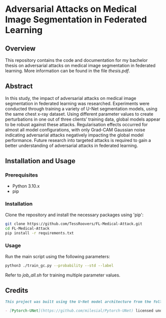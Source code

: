 # Adversarial Attacks on Medical Image Segmentation in Federated Learning

## Overview
This repository contains the code and documentation for my bachelor thesis on adversarial attacks on medical image segmentation in federated learning.
More information can be found in the file *thesis.pdf*.

## Abstract
In this study, the impact of adversarial attacks on medical image segmentation in federated learning was researched. 
Experiments were conducted through training a variety of U-Net segmentation models, using the same chest x-ray dataset. 
Using different parameter values to create perturbations in one out of three clients’ training data, global models appear to be robust against these attacks.
Regularisation effects occurred for almost all model configurations, with only Grad-CAM Gaussian noise indicating adversarial attacks negatively impacting the global model performance. 
Future research into targeted attacks is required to gain a better understanding of adversarial attacks in federated learning.

## Installation and Usage
### Prerequisites
- Python 3.10.x
- pip


### Installation
Clone the repository and install the necessary packages using 'pip':
```bash
git clone https://github.com/TessRoovers/FL-Medical-Attack.git
cd FL-Medical-Attack
pip install -r requirements.txt
```

### Usage
Run the main script using the following parameters:
```bash
python3 ./train_gc.py --probability --std --label
```

Refer to *job_all.sh* for training multiple parameter values.

## Credits
```markdown
This project was built using the U-Net model architecture from the following repository:

- [Pytorch-UNet](https://github.com/milesial/Pytorch-UNet) licensed under the GNU General Public License v3.0
```

